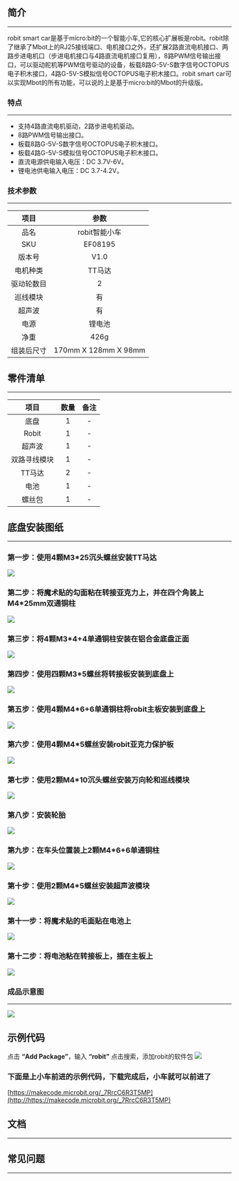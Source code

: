 ## 简介  
---
robit smart car是基于micro:bit的一个智能小车,它的核心扩展板是robit。robit除了继承了Mbot上的RJ25接线端口、电机接口之外，还扩展2路直流电机接口、两路步进电机口（步进电机接口与4路直流电机接口复用），8路PWM信号输出接口，可以驱动舵机等PWM信号驱动的设备，板载8路G-5V-S数字信号OCTOPUS电子积木接口，4路G-5V-S模拟信号OCTOPUS电子积木接口。robit smart car可以实现Mbot的所有功能，可以说的上是基于micro:bit的Mbot的升级版。


### 特点
---
- 支持4路直流电机驱动，2路步进电机驱动。
- 8路PWM信号输出接口。
- 板载8路G-5V-S数字信号OCTOPUS电子积木接口。
- 板载4路G-5V-S模拟信号OCTOPUS电子积木接口。
- 直流电源供电输入电压：DC 3.7V-6V。
- 锂电池供电输入电压：DC 3.7-4.2V。

### 技术参数
---
项目 |参数 
:-:|:-:
品名|robit智能小车
SKU|EF08195
版本号|V1.0
电机种类|TT马达
驱动轮数目|2 
巡线模块|有
超声波|有
电源|锂电池
净重|426g
组装后尺寸|170mm X 128mm X 98mm

## 零件清单
---
项目 |数量 |备注
:-:|:-:|:-:
底盘|1|-
Robit|1|-
超声波|1|-
双路寻线模块|1|-
TT马达|2|-
电池|1|-
螺丝包|1|-

## 底盘安装图纸
---
### 第一步：使用4颗M3*25沉头螺丝安装TT马达
![](https://i.imgur.com/yweM9T8.png)
### 第二步：将魔术贴的勾面粘在转接亚克力上，并在四个角装上M4*25mm双通铜柱
![](https://i.imgur.com/wlgwNXu.png)
### 第三步：将4颗M3*4+4单通铜柱安装在铝合金底盘正面
![](https://i.imgur.com/ghi03Ap.png)
### 第四步：使用四颗M3*5螺丝将转接板安装到底盘上
![](https://i.imgur.com/w6D31ms.png)
### 第五步：使用4颗M4*6+6单通铜柱将robit主板安装到底盘上
![](https://i.imgur.com/4ROwWmg.png)
### 第六步：使用4颗M4*5螺丝安装robit亚克力保护板   
![](https://i.imgur.com/PPyPQIn.png)
### 第七步：使用2颗M4*10沉头螺丝安装万向轮和巡线模块 
![](https://i.imgur.com/zFlq1nN.png)
### 第八步：安装轮胎
![](https://i.imgur.com/eIOnViI.png)
### 第九步：在车头位置装上2颗M4*6+6单通铜柱
![](https://i.imgur.com/fBADAKU.png)
### 第十步：使用2颗M4*5螺丝安装超声波模块
![](https://i.imgur.com/6lgAijx.png)
### 第十一步：将魔术贴的毛面贴在电池上
![](https://i.imgur.com/2hsp2W2.png)
### 第十二步：将电池粘在转接板上，插在主板上
![](https://i.imgur.com/6hP4TwR.png)


### 成品示意图
---
![](https://i.imgur.com/IHYlExf.png)

## 示例代码
点击  **“Add Package”**，输入 **“robit”** 点击搜索，添加robit的软件包
![](https://i.imgur.com/u1nc7NF.png)
### 下面是上小车前进的示例代码，下载完成后，小车就可以前进了
[https://makecode.microbit.org/_7RrcC6R3T5MP](http://https://makecode.microbit.org/_7RrcC6R3T5MP)


## 文档
---


## 常见问题
---
